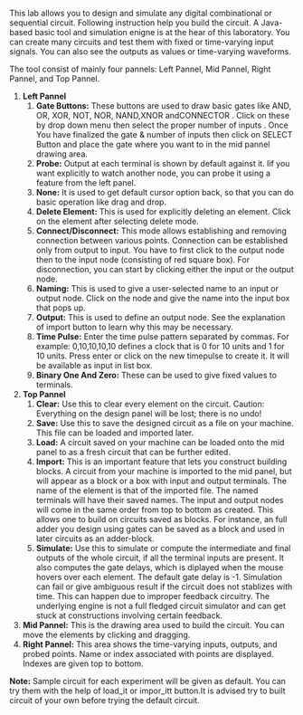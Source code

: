 This lab allows you to design and simulate any digital combinational or sequential circuit. Following instruction help you build the circuit. A Java-based basic tool and simulation enigne is at the hear of this laboratory. You can create many circuits and test them with fixed or time-varying input signals. You can also see the outputs as values or time-varying waveforms.

The tool consist of mainly four pannels: Left Pannel, Mid Pannel, Right Pannel, and Top Pannel.

 1. **Left Pannel**  
    1. **Gate Buttons:** These buttons are used to draw basic gates like AND, OR, XOR, NOT, NOR, NAND,XNOR andCONNECTOR . Click on these by drop down menu then select the proper number of inputs . Once You have finalized the gate & number of inputs then click on SELECT Button and place the gate where you want to in the mid pannel drawing area.  
    2. **Probe:** Output at each terminal is shown by default against it. Iif you want explicitly to watch another node, you can probe it using a feature from the left panel.  
    3. **None:** It is used to get default cursor option back, so that you can do basic operation like drag and drop.  
    4. **Delete Element:** This is used for explicitly deleting an element. Click on the element after selecting delete mode.  
    5. **Connect/Disconnect:** This mode allows establishing and removing connection between various points. Connection can be established only from output to input. You have to first click to the output node then to the input node (consisting of red square box). For disconnection, you can start by clicking either the input or the output node.  
    6. **Naming:** This is used to give a user-selected name to an input or output node. Click on the node and give the name into the input box that pops up.  
    7. **Output:** This is used to define an output node. See the explanation of import button to learn why this may be necessary.  
    8. **Time Pulse:** Enter the time pulse pattern separated by commas. For example: 0,10,10,10,10 defines a clock that is 0 for 10 units and 1 for 10 units. Press enter or click on the new timepulse to create it. It will be available as input in list box.  
    9. **Binary One And Zero:** These can be used to give fixed values to terminals.  
 2. **Top Pannel**  
    1. **Clear:** Use this to clear every element on the circuit. Caution: Everything on the design panel will be lost; there is no undo!    
    2. **Save:** Use this to save the designed circuit as a file on your machine. This file can be loaded and imported later.  
    3. **Load:** A circuit saved on your machine can be loaded onto the mid panel to as a fresh circuit that can be further edited.  
    4. **Import:** This is an important feature that lets you construct building blocks. A circuit from your machine is imported to the mid panel, but will appear as a block or a box with input and output terminals. The name of the element is that of the imported file. The named terminals will have their saved names. The input and output nodes will come in the same order from top to bottom as created. This allows one to build on circuits saved as blocks. For instance, an full adder you design using gates can be saved as a block and used in later circuits as an adder-block.  
    5. **Simulate:** Use this to simulate or compute the intermediate and final outputs of the whole circuit, if all the terminal inputs are present. It also computes the gate delays, which is diplayed when the mouse hovers over each element. The default gate delay is -1. Simulation can fail or give ambiguous result if the circuit does not stablizes with time. This can happen due to improper feedback circuitry. The underlying engine is not a full fledged circuit simulator and can get stuck at constructions involving certain feedback.  
 3. **Mid Pannel:** This is the drawing area used to build the circuit. You can move the elements by clicking and dragging.  
 4. **Right Pannel:** This area shows the time-varying inputs, outputs, and probed points. Name or index associated with points are displayed. Indexes are given top to bottom.  

**Note:** Sample circuit for each experiment will be given as default. You can try them with the help of load_it or impor_itt button.It is advised try to built circuit of your own before trying the default circuit.
